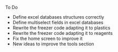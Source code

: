 To Do
- Define excel databases structures correctly
- Define multiselect fields in excel databases
- Rewrite the freezer code adapting it to plastics
- Rewrite the freezer code adapting it to reagents
- Fix the home screen to improve it
- New ideas to improve the tools section
